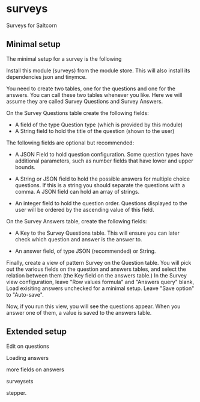 # surveys

Surveys for Saltcorn

## Minimal setup

The minimal setup for a survey is the following

Install this module (surveys) from the module store. This will also install its dependencies json and tinymce.

You need to create two tables, one for the questions and one for the answers. You can call
these two tables whenever you like. Here we will assume they are called Survey Questions and
Survey Answers.

On the Survey Questions table create the following fields:

- A field of the type Question type (which is provided by this module)
- A String field to hold the title of the question (shown to the user)

The following fields are optional but recommended:

- A JSON Field to hold question configuration. Some question types have additional parameters,
  such as number fields that have lower and upper bounds.

- A String or JSON field to hold the possible answers for multiple choice questions. If this
  is a string you should separate the questions with a comma. A JSON field can hold an array
  of strings.

- An integer field to hold the question order. Questions displayed to the user will be ordered
  by the ascending value of this field.

On the Survey Answers table, create the following fields:

- A Key to the Survey Questions table. This will ensure you can later check which question and answer is the answer to.

- An answer field, of type JSON (recommended) or String.

Finally, create a view of pattern Survey on the Question table. You will pick out the various
fields on the question and answers tables, and select the relation between them (the Key field
on the answers table.) In the Survey view configuration, leave "Row values formula" and "Answers query" blank, Load exisiting answers unchecked for a minimal setup. Leave "Save option" to "Auto-save".

Now, if you run this view, you will see the questions appear. When you answer one of them, a value is saved to the answers table.

## Extended setup

Edit on questions

Loading answers

more fields on answers

surveysets

stepper.
